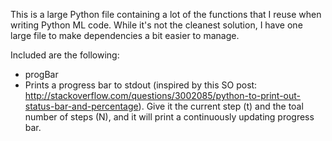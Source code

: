 This is a large Python file containing a lot of the functions that I reuse when
writing Python ML code. While it's not the cleanest solution, I have one large
file to make dependencies a bit easier to manage.

Included are the following:

- progBar  
 - Prints a progress bar to stdout (inspired by this SO post: http://stackoverflow.com/questions/3002085/python-to-print-out-status-bar-and-percentage). Give it the current step (t) and the toal number of steps (N), and it will print a continuously updating progress bar.
